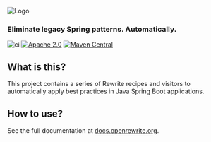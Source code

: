 ![Logo](https://github.com/openrewrite/rewrite/raw/master/doc/logo-oss.png)
### Eliminate legacy Spring patterns. Automatically.

![ci](https://github.com/openrewrite/rewrite-spring/actions/workflows/ci.yml/badge.svg)
[![Apache 2.0](https://img.shields.io/github/license/openrewrite/rewrite-spring.svg)](https://www.apache.org/licenses/LICENSE-2.0)
[![Maven Central](https://img.shields.io/maven-central/v/org.openrewrite.plan/rewrite-spring.svg)](https://mvnrepository.com/artifact/org.openrewrite.plan/rewrite-spring)

## What is this?

This project contains a series of Rewrite recipes and visitors to automatically apply best practices in Java Spring Boot applications. 

## How to use?

See the full documentation at [docs.openrewrite.org](https://docs.openrewrite.org/java/spring).
